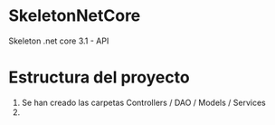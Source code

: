 # SkeletonNetCore
Skeleton .net core 3.1 - API

# Estructura del proyecto 

1. Se han creado las carpetas Controllers / DAO / Models / Services 
2. 
